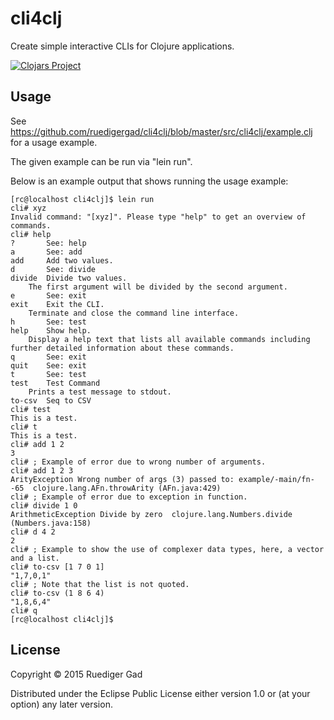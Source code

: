 # cli4clj

Create simple interactive CLIs for Clojure applications.

[![Clojars Project](http://clojars.org/cli4clj/latest-version.svg)](http://clojars.org/cli4clj)

## Usage

See https://github.com/ruedigergad/cli4clj/blob/master/src/cli4clj/example.clj for a usage example.

The given example can be run via "lein run".

Below is an example output that shows running the usage example:

    [rc@localhost cli4clj]$ lein run
    cli# xyz 
    Invalid command: "[xyz]". Please type "help" to get an overview of commands.
    cli# help
    ?       See: help
    a       See: add
    add     Add two values.
    d       See: divide
    divide  Divide two values.
        The first argument will be divided by the second argument.
    e       See: exit
    exit    Exit the CLI.
        Terminate and close the command line interface.
    h       See: test
    help    Show help.
        Display a help text that lists all available commands including further detailed information about these commands.
    q       See: exit
    quit    See: exit
    t       See: test
    test    Test Command
        Prints a test message to stdout.
    to-csv  Seq to CSV
    cli# test
    This is a test.
    cli# t
    This is a test.
    cli# add 1 2
    3
    cli# ; Example of error due to wrong number of arguments.
    cli# add 1 2 3
    ArityException Wrong number of args (3) passed to: example/-main/fn--65  clojure.lang.AFn.throwArity (AFn.java:429)
    cli# ; Example of error due to exception in function.
    cli# divide 1 0
    ArithmeticException Divide by zero  clojure.lang.Numbers.divide (Numbers.java:158)
    cli# d 4 2
    2
    cli# ; Example to show the use of complexer data types, here, a vector and a list.
    cli# to-csv [1 7 0 1]
    "1,7,0,1"
    cli# ; Note that the list is not quoted.
    cli# to-csv (1 8 6 4)
    "1,8,6,4"
    cli# q
    [rc@localhost cli4clj]$

## License

Copyright © 2015 Ruediger Gad

Distributed under the Eclipse Public License either version 1.0 or (at
your option) any later version.
